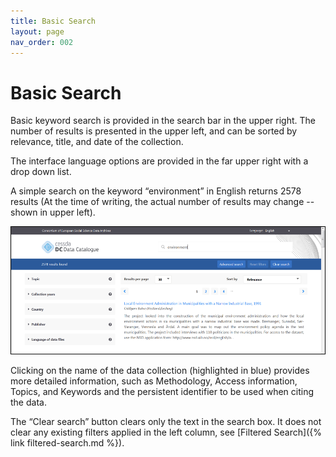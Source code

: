 ```yaml
---
title: Basic Search
layout: page
nav_order: 002
---
```


# Basic Search

Basic keyword search is provided in the search bar in the upper right.
The number of results is presented in the upper left, and can be sorted by relevance, title, and date of the collection.

The interface language options are provided in the far upper right with a drop down list.

A simple search on the keyword “environment” in English returns 2578 results
(At the time of writing, the actual number of results may change -- shown in upper left).

![Basic search](images/basic-search.png "Basic search")

Clicking on the name of the data collection (highlighted in blue) provides more detailed information,
such as Methodology, Access information, Topics, and Keywords and the persistent identifier to be used when citing the data.

The “Clear search” button clears only the text in the search box.
It does not clear any existing filters applied in the left column, see [Filtered Search]({% link filtered-search.md %}).
